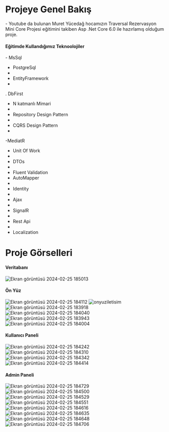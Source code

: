 <h1>Projeye Genel Bakış</h1>
- Youtube da bulunan Muret Yücedağ hocamızın Traversal Rezervasyon Mini Core Projesi eğitimini takiben Asp .Net Core 6.0 ile hazırlamış olduğum proje.

<h4>Eğitimde Kullandığımız Teknoolojiler</h4>
- MsSql

- PostgreSql
- 
- EntityFramework
- 
. DbFirst
  
- N katmanlı Mimari
- 
- Repository Design Pattern
- 
- CQRS Design Pattern
- 
-MediatR

- Unit Of Work
- 
- DTOs
- 
- Fluent Validation
- AutoMapper
- 
- Identity
- 
- Ajax
- 
- SignalR
- 
- Rest Api
- 
- Localization

<h1>Proje Görselleri</h1>

<h4>Veritabanı</h4>

![Ekran görüntüsü 2024-02-25 185013](https://github.com/Yahyaygmr/Traversal-MY-Youtube/assets/101245826/6ed33986-2a55-424b-a411-b95ef815d25d)

<h4>Ön Yüz</h4>

![Ekran görüntüsü 2024-02-25 184112](https://github.com/Yahyaygmr/Traversal-MY-Youtube/assets/101245826/b357c9ef-7f83-4105-8d0f-80271291352b)
![onyuziletisim](https://github.com/Yahyaygmr/Traversal-MY-Youtube/assets/101245826/4910c1d5-d37a-40a8-920c-aae664209c9b)
![Ekran görüntüsü 2024-02-25 183918](https://github.com/Yahyaygmr/Traversal-MY-Youtube/assets/101245826/6fca9f48-2180-42e5-bdfa-c07fa3360236)
![Ekran görüntüsü 2024-02-25 184040](https://github.com/Yahyaygmr/Traversal-MY-Youtube/assets/101245826/a721f991-544a-477c-a7d4-1eb20a3d5e5a)
![Ekran görüntüsü 2024-02-25 183943](https://github.com/Yahyaygmr/Traversal-MY-Youtube/assets/101245826/3de18b51-174e-428a-a998-f25e9bf2a547)
![Ekran görüntüsü 2024-02-25 184004](https://github.com/Yahyaygmr/Traversal-MY-Youtube/assets/101245826/a3a3417e-92fe-4670-8192-cc047cea7d9f)

<h4>Kullanıcı Paneli</h4>

![Ekran görüntüsü 2024-02-25 184242](https://github.com/Yahyaygmr/Traversal-MY-Youtube/assets/101245826/f105f82d-a964-4dd0-a9f6-d1cd9078645f)
![Ekran görüntüsü 2024-02-25 184310](https://github.com/Yahyaygmr/Traversal-MY-Youtube/assets/101245826/c3767424-9a1e-418a-b74c-1b99e70213c1)
![Ekran görüntüsü 2024-02-25 184342](https://github.com/Yahyaygmr/Traversal-MY-Youtube/assets/101245826/e2a3d9e0-8548-4dc1-b5f1-f58f042176aa)
![Ekran görüntüsü 2024-02-25 184414](https://github.com/Yahyaygmr/Traversal-MY-Youtube/assets/101245826/43351976-d4a0-42a4-92c6-1d244b62c053)

<h4>Admin Paneli</h4>

![Ekran görüntüsü 2024-02-25 184729](https://github.com/Yahyaygmr/Traversal-MY-Youtube/assets/101245826/e5df3baf-5108-451d-b142-186c846d14bf)
![Ekran görüntüsü 2024-02-25 184500](https://github.com/Yahyaygmr/Traversal-MY-Youtube/assets/101245826/44bc1351-a606-4417-be87-8a9b83f386f9)
![Ekran görüntüsü 2024-02-25 184529](https://github.com/Yahyaygmr/Traversal-MY-Youtube/assets/101245826/de35a74d-fa8d-4415-8b1b-393402e13138)
![Ekran görüntüsü 2024-02-25 184551](https://github.com/Yahyaygmr/Traversal-MY-Youtube/assets/101245826/eba1255f-204c-4491-85f5-dc56cdf77c97)
![Ekran görüntüsü 2024-02-25 184616](https://github.com/Yahyaygmr/Traversal-MY-Youtube/assets/101245826/008a11df-125b-42cd-a584-452c3485b4cb)
![Ekran görüntüsü 2024-02-25 184635](https://github.com/Yahyaygmr/Traversal-MY-Youtube/assets/101245826/cef1db20-b03d-4226-9346-25199c422514)
![Ekran görüntüsü 2024-02-25 184648](https://github.com/Yahyaygmr/Traversal-MY-Youtube/assets/101245826/f36547bc-866c-4b4d-9c82-07d97367723d)
![Ekran görüntüsü 2024-02-25 184706](https://github.com/Yahyaygmr/Traversal-MY-Youtube/assets/101245826/72a693ee-4f97-49a2-8616-4ebc9c73b5ed)





